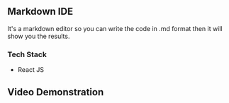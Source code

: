 ## Markdown IDE
It's a markdown editor so you can write the code in .md format then it will show you the results.

### Tech Stack
- React JS

## Video Demonstration

